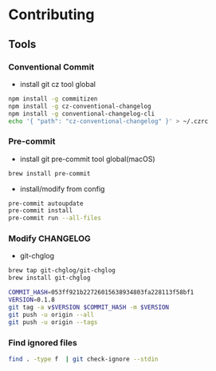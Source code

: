 # Contributing

## Tools

### Conventional Commit

- install git cz tool global

```sh
npm install -g commitizen
npm install -g cz-conventional-changelog
npm install -g conventional-changelog-cli
echo '{ "path": "cz-conventional-changelog" }' > ~/.czrc
```

### Pre-commit

- install git pre-commit tool global(macOS)

```sh
brew install pre-commit
```

- install/modify from config

```sh
pre-commit autoupdate
pre-commit install
pre-commit run --all-files
```

### Modify CHANGELOG

- git-chglog

```sh
brew tap git-chglog/git-chglog
brew install git-chglog
```

```sh
COMMIT_HASH=053ff921b22726015638934803fa228113f58bf1
VERSION=0.1.8
git tag -a v$VERSION $COMMIT_HASH -m $VERSION
git push -u origin --all
git push -u origin --tags
```

### Find ignored files

```sh
find . -type f  | git check-ignore --stdin
```
